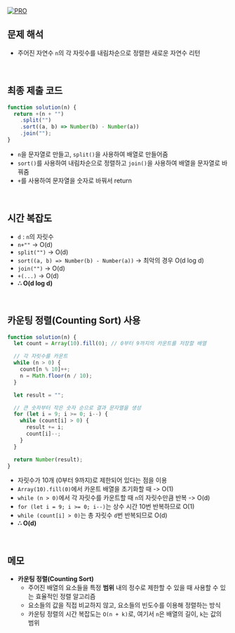 [![PRO]][Link]

## 문제 해석

- 주어진 자연수 `n`의 각 자릿수를 내림차순으로 정렬한 새로운 자연수 리턴

<br/>

## 최종 제출 코드

```javascript
function solution(n) {
  return +(n + "")
    .split("")
    .sort((a, b) => Number(b) - Number(a))
    .join("");
}
```

- `n`을 문자열로 만들고, `split()`을 사용하여 배열로 만들어줌
- `sort()`를 사용하여 내림차순으로 정렬하고 `join()`을 사용하여 배열을 문자열로 바꿔줌
- `+`를 사용하여 문자열을 숫자로 바꿔서 return

<br/>

## 시간 복잡도

- `d` : `n`의 자릿수
- `n+""` -> O(d)
- `split("")` -> O(d)
- `sort((a, b) => Number(b) - Number(a))` -> 최악의 경우 O(d log d)
- `join("")` -> O(d)
- `+(...)` -> O(d)
- **∴ O(d log d)**

<br/>

## 카운팅 정렬(Counting Sort) 사용

```javascript
function solution(n) {
  let count = Array(10).fill(0); // 0부터 9까지의 카운트를 저장할 배열

  // 각 자릿수를 카운트
  while (n > 0) {
    count[n % 10]++;
    n = Math.floor(n / 10);
  }

  let result = "";

  // 큰 숫자부터 작은 숫자 순으로 결과 문자열을 생성
  for (let i = 9; i >= 0; i--) {
    while (count[i] > 0) {
      result += i;
      count[i]--;
    }
  }

  return Number(result);
}
```

- 자릿수가 10개 (0부터 9까지)로 제한되어 있다는 점을 이용
- `Array(10).fill(0)`에서 카운트 배열을 초기화할 때 -> O(1)
- `while (n > 0)`에서 각 자릿수를 카운트할 때 `n`의 자릿수만큼 반복 -> O(d)
- `for (let i = 9; i >= 0; i--)`는 상수 시간 10번 반복하므로 O(1)
- `while (count[i] > 0)`는 총 자릿수 `d`번 반복되므로 O(d)
- **∴ O(d)**

<br/>

## 메모

- **카운팅 정렬(Counting Sort)**
  - 주어진 배열의 요소들을 특정 **범위** 내의 정수로 제한할 수 있을 때 사용할 수 있는 효율적인 정렬 알고리즘
  - 요소들의 값을 직접 비교하지 않고, 요소들의 빈도수를 이용해 정렬하는 방식
  - 카운팅 정렬의 시간 복잡도는 `O(n + k)`로, 여기서 `n`은 배열의 길이, `k`는 값의 범위

<!---------------------------------------------------------------------------->

[PRO]: https://github.com/GoSSaChin/algorithm-js/assets/107768516/67c43b52-bc3f-4571-a249-5519021afbb0
[Link]: https://school.programmers.co.kr/learn/courses/30/lessons/12933
